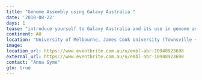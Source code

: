 ```yaml
---
title: "Genome Assembly using Galaxy Australia "
date: '2018-08-22'
days: 1
tease: "introduce yourself to Galaxy Australia and its use in genome assembly"
continent: AU
location: "University of Melbourne, James Cook University (Townsville + Cairns), University of Queensland, University of Southern Queensland, Australia"
image: 
location_url: https://www.eventbrite.com.au/o/embl-abr-10948923698
external_url: https://www.eventbrite.com.au/o/embl-abr-10948923698
contact: "Anna Syme"
gtn: true
---
```


